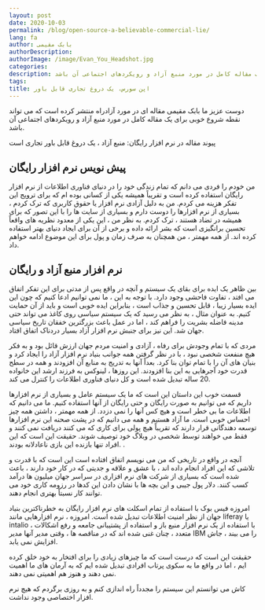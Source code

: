 ```yaml
---
layout: post
date: 2020-10-03
permalink: /blog/open-source-a-believable-commercial-lie/
lang: fa
author: بابک مقیمی
authorDescription: 
authorImage: /image/Evan_You_Headshot.jpg
categories: 
description: دوست عزیز ما بابک مقیمی مقاله ای در مورد آزادراه منتشر کرده است که می تواند نقطه شروع خوبی برای یک مقاله کامل در مورد منبع آزاد و رویکردهای اجتماعی آن باشد.
tags: 
title: اپن سورس، یک دروغ تجاری قابل باور
---
```


دوست عزیز ما بابک مقیمی مقاله ای در مورد آزادراه منتشر کرده است که می تواند نقطه شروع خوبی برای یک مقاله کامل در مورد منبع آزاد و رویکردهای اجتماعی آن باشد.

پیوند مقاله در نرم افزار رایگان: منبع آزاد ، یک دروغ قابل باور تجاری است


## پیش نویس نرم افزار رایگان

من خودم را فردی می دانم که تمام زندگی خود را در دنیای فناوری اطلاعات از نرم افزار رایگان استفاده کرده است و تقریباً همیشه یکی از کسانی بوده ام که برای ترویج این تفکر هزینه می کردم. من به دلیل آزادی نرم افزار یا حقوق کاربری که ترک کردم ، بسیاری از نرم افزارها را دوست دارم و بسیاری از سایت ها را با این تصور که برای همیشه در تضاد هستند ، ترک کردم. به نظر من ، این یکی از معدود نظریه های واقعاً تحسین برانگیزی است که بشر ارائه داده و برخی از آن برای ایجاد دنیای بهتر استفاده کرده اند. از همه مهمتر ، من همچنان به صرف زمان و پول برای این موضوع ادامه خواهم داد.



## نرم افزار منبع آزاد و رایگان


بین ظاهر یک ایده برای بقای یک سیستم و آنچه در واقع پس از مدتی برای این تفکر اتفاق می افتد ، تفاوت فاحشی وجود دارد. با توجه به این ، ما نمی توانیم ادعا کنیم که چون این ایده بسیار زیبا ، قابل تحسین و جذاب است ، بنابراین ایده خوبی است و باید از آن حمایت کنیم. به عنوان مثال ، به نظر می رسید که یک سیستم سیاسی روی کاغذ می تواند حتی مدینه فاضله بشریت را فراهم کند ، اما در عمل باعث بزرگترین خفقان تاریخ سیاسی جهان شد. این نیز برای جنبش نرم افزار آزاد بسیار دردناک اتفاق افتاد.

مردی که با تمام وجودش برای رفاه ، آزادی و امنیت مردم جهان ارزش قائل بود و به فکر هیچ منفعت شخصی نبود ، با در نظر گرفتن همه جوانب بنیاد نرم افزار آزاد را ایجاد کرد و بنیان های آن را با تمام توان بنا کرد. بعداً آنها به تدریج به منابع آن افزودند و همه در سطح قدرت خود آجرهایی به این بنا افزودند. این روزها ، لینوکس به فرزند ارشد این خانواده 20 ساله تبدیل شده است و کل دنیای فناوری اطلاعات را کنترل می کند.

قسمت خوب این داستان این است که ما یک سیستم عامل و بسیاری از نرم افزارها داریم که می توانیم به صورت رایگان و حتی رایگان از آنها استفاده کنیم. ما می دانیم که اطلاعات ما بی خطر است و هیچ کس آنها را نمی دزدد. از همه مهمتر ، داشتن همه چیز احساس خوبی است. ما آزاد هستیم و همه می دانیم که در پشت صحنه این نرم افزارها توسعه دهندگانی قرار دارند که تقریباً هیچ پولی برای کاری که می کنند دریافت نمی کنند و فقط می خواهند توسط شخصی در وبلاگ خود توصیف شوند. حقیقت این است که این افراد تنها بازنده این بازی ناعادلانه بودند. .

آنچه در واقع در تاریخی که من می نویسم اتفاق افتاده است این است که با قدرت و تلاشی که این افراد انجام داده اند ، با عشق و علاقه و جدیتی که در کار خود دارند ، باعث شده است که بسیاری از شرکت های نرم افزاری در سراسر جهان میلیون ها درآمد کسب کنند. دلار پول جیبی و این بچه ها با نشان دادن این کدها در رزومه کاری خود می توانند کار نسبتاً بهتری انجام دهند.

امروزه فیس بوک با استفاده از تمام اسکلت های نرم افزار رایگان به خطرناکترین بنیاد جهان از نظر امنیت اطلاعات تبدیل شده است. امروزه ، نرم افزارهایی مانند liferay یا intalio ، با استفاده از یک نرم افزار منبع باز و استفاده از پشتیبانی جامعه و رفع اشکالات متعدد ، چنان غنی شده اند که در مناقصه ها ، وقتی مدیر آنها مدیر IBM را می بیند ، جاش افزایش نمی یابد.

حقیقت این است که درست است که ما چیزهای زیادی را برای افتخار به خود خلق کرده ایم ، اما در واقع ما به سکوی پرتاب افرادی تبدیل شده ایم که به آرمان های ما اهمیت نمی دهند و هنوز هم اهمیتی نمی دهند.

کاش می توانستم این سیستم را مجدداً راه اندازی کنم و به روزی برگردم که هیچ نرم افزار اختصاصی وجود نداشت.
